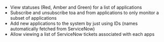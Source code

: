 - View statuses (Red, Amber and Green) for a list of applications
- Subscribe and unsubscribe toa and from applications to only monitor a subset of applications
- Add new applications to the system by just using IDs (names automatically fetched from ServiceNow)
- Allow viewing a list of ServiceNow tickets associated with each apps 
